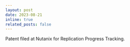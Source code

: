 ```yaml
---
layout: post
date: 2023-08-21
inline: true
related_posts: false
---
```


Patent filed at Nutanix for Replication Progress Tracking.
